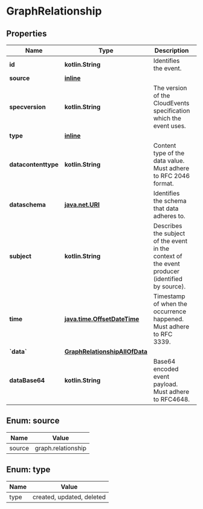 
# GraphRelationship

## Properties
| Name | Type | Description | Notes |
| ------------ | ------------- | ------------- | ------------- |
| **id** | **kotlin.String** | Identifies the event. |  |
| **source** | [**inline**](#Source) |  |  |
| **specversion** | **kotlin.String** | The version of the CloudEvents specification which the event uses. |  |
| **type** | [**inline**](#Type) |  |  |
| **datacontenttype** | **kotlin.String** | Content type of the data value. Must adhere to RFC 2046 format. |  [optional] |
| **dataschema** | [**java.net.URI**](java.net.URI.md) | Identifies the schema that data adheres to. |  [optional] |
| **subject** | **kotlin.String** | Describes the subject of the event in the context of the event producer (identified by source). |  [optional] |
| **time** | [**java.time.OffsetDateTime**](java.time.OffsetDateTime.md) | Timestamp of when the occurrence happened. Must adhere to RFC 3339. |  [optional] |
| **&#x60;data&#x60;** | [**GraphRelationshipAllOfData**](GraphRelationshipAllOfData.md) |  |  [optional] |
| **dataBase64** | **kotlin.String** | Base64 encoded event payload. Must adhere to RFC4648. |  [optional] |


<a id="Source"></a>
## Enum: source
| Name | Value |
| ---- | ----- |
| source | graph.relationship |


<a id="Type"></a>
## Enum: type
| Name | Value |
| ---- | ----- |
| type | created, updated, deleted |



